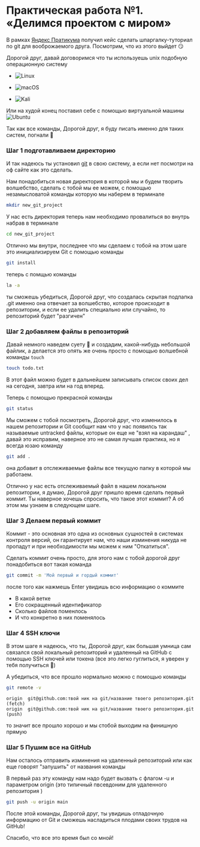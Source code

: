# Практическая работа №1. «Делимся проектом с миром»

В рамках [Яндекс Пратикума](https://practicum.yandex.ru) получил кейс сделать шпаргалку-туториал по git для вооброжаемого друга. Посмотрим, что из этого выйдет :smirk:

Дорогой друг, давай договоримся что ты используешь unix подобную операционную систему 

* ![Linux](https://img.shields.io/badge/Linux-FCC624?style=for-the-badge&logo=linux&logoColor=black)

* ![macOS](https://img.shields.io/badge/mac%20os-000000?style=for-the-badge&logo=macos&logoColor=F0F0F0)

* ![Kali](https://img.shields.io/badge/Kali-268BEE?style=for-the-badge&logo=kalilinux&logoColor=white)

Или на худой конец поставил себе с помощью виртуальной машины    ![Ubuntu](https://img.shields.io/badge/Ubuntu-E95420?style=for-the-badge&logo=ubuntu&logoColor=white)


Так как все команды, Дорогой друг, я буду писать именно для таких систем, погнали :rocket:


### Шаг 1 подготавливаем директорию
  

И так надеюсь ты установил [git](https://git-scm.com) в свою систему, а если нет посмотри на оф сайте как это сделать. 

Нам понадобиться новая директория в которой мы и будем творить волшебство, сделать с тобой мы ее можем, с помощью незамысловатой команды которую мы наберем в терминале 
```bash
mkdir new_git_project 
```

У нас есть директория теперь нам необходимо провалиться во внутрь набрав в терминале 
```bash
cd new_git_project
```

Отлично мы внутри, последнее что мы сделаем с тобой на этом шаге это инициализируем Git с помощью команды 
```bash
git install
```

теперь с помщью команды 
```bash
la -a 
```

ты сможешь убедиться, Дорогой друг, что создалась скрытая подпапка .git именно она отвечает за волшебство, которое происходит в репозитории, и если ее удалить специально или случайно, то репозиторий будет "разгичен"

### Шаг 2 добавляем файлы в репозиторий

Давай немного наведем суету :horse_racing: и создадим, какой-нибудь небольшой файлик, а делается это опять же очень просто с помощью волшебной команды `touch`

```bash
touch todo.txt
```
В этот файл можно будет в дальнейшем записывать список своих дел на сегодня, завтра или на год вперед.

Теперь с помощью прекрасной команды 
```bash
git status
``` 

Мы сможем с тобой посмотреть, Дорогой друг, что изменилось в нашем репозитории и Git сообщит нам что у нас появилсь так называемые untracked файлы, которые он еще не "взял на карандаш" , давай это исправим, наверное это не самая лучшая практика, но я всегда юзаю команду 
```bash
git add .
```

она добавит в отслеживаемые файлы все текущую папку в которой мы работаем.

Отлично у нас есть отслеживаемый файл в нашем локальном репозитории, я думаю, Дорогой друг пришло время сделать первый коммит. Ты наверное хочешь спросить, что такое этот коммит? А об этом мы узнаем в следующем шаге.


### Шаг 3 Делаем первый коммит 


Коммит - это основная это одна из основных сущностей в системах контроля версий, он гарантирует нам, что наши изминения никуда не пропадут и при необходимости мы можем к ним "Откатиться". 

Сделать коммит очень просто, для этого нам с тобой дорогой друг понадобиться вот такая команда


```bash
git commit -m 'Мой первый и гордый коммит'
```

после того как нажмешь Enter увидишь всю информацию о коммите 

* В какой ветке
* Его сокращенный идентификатор 
* Сколько файлов поменлось 
* И что конкретно в них поменялось

### Шаг 4 SSH ключи

В этом шаге я надеюсь, что ты, Дорогой друг, как большая умница сам связался свой локальный репозиторий и удаленный на GitHub с помощью SSH ключей или токена (все это легко гуглиться, я уверен у тебя получиться  :popcorn:)

А убедиться, что все прошло нормально можно с помощью команды 
```bash
git remote -v
```

```
origin	git@github.com:твой ник на git/название твоего репозитория.git (fetch)
origin	git@github.com:твой ник на git/название твоего репозитория.git (push)
```

то значит все прошло хорошо и мы стобой выходим на финишную прямую

### Шаг 5 Пушим все на GitHub

Нам осталось отправить изминения на удаленный репозиторий или как еще говорят "запушить" от названия команды

В первый раз эту команду нам надо будет вызвать с флагом -u и параметром origin (это типичный пвсевдоним для удаленного репозитория
)

```bash 
git push -u origin main
```

После этой команды, Дорогой друг, ты увидишь отладочную информацию от Git и сможешь насладиться плодами своих трудов на GitHub!

Спасибо, что все это время был со мной! 